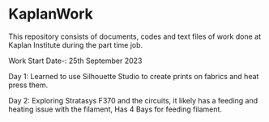 # KaplanWork
>
This repository consists of documents, codes and text files of work done at Kaplan Institute during the part time job.
>
Work Start Date-: 25th September 2023
>
Day 1: Learned to use Silhouette Studio to create prints on fabrics and heat press them.
>
Day 2: Exploring Stratasys F370 and the circuits, it likely has a feeding and heating issue with the filament, Has 4 Bays for feeding filament.

